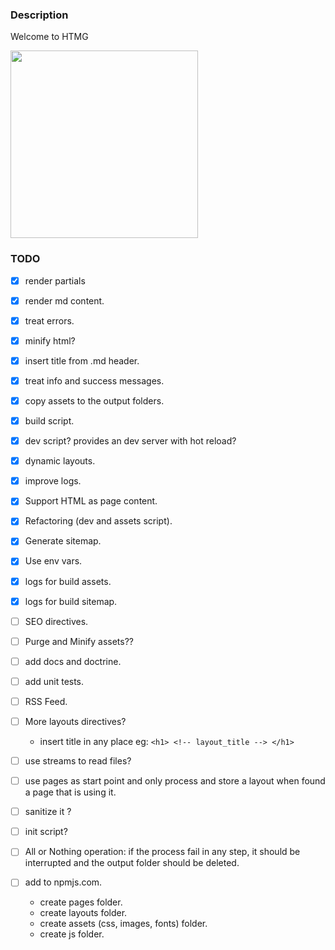 ### Description

Welcome to HTMG

<img src="https://github.com/user-attachments/assets/6936fffa-cead-4d9a-a68d-d4e71ca39e83" width="300"/>


### TODO

  - [x] render partials 
  - [x] render md content.
  - [x] treat errors.
  - [x] minify html?
  - [x] insert title from .md header.
  - [x] treat info and success messages.
  - [x] copy assets to the output folders.
  - [x] build script.
  - [x] dev script? provides an dev server with hot reload?
  - [x] dynamic layouts.
  - [x] improve logs.
  - [x] Support HTML as page content.
  - [x] Refactoring (dev and assets script).
  - [x] Generate sitemap.
  - [x] Use env vars.
  - [x] logs for build assets.
  - [x] logs for build sitemap.
  - [ ] SEO directives.
  - [ ] Purge and Minify assets??
  - [ ] add docs and doctrine.
  - [ ] add unit tests.
  - [ ] RSS Feed.
  - [ ] More layouts directives?
    - insert title in any place eg:  `<h1> <!-- layout_title --> </h1>`
  - [ ] use streams to read files?
  - [ ] use pages as start point and only process and store a layout when found a page that is using it.
  - [ ] sanitize it ?
  - [ ] init script?
  - [ ] All or Nothing operation: if the process fail in any step,
        it should be interrupted and the output folder should be deleted.
        
  - [ ] add to npmjs.com.
    - create pages folder.
    - create layouts folder.
    - create assets (css, images, fonts) folder.
    - create js folder.


